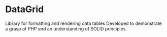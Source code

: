 # DataGrid
Library for formatting and rendering data tables
Developed to demonstrate a grasp of PHP and an understanding of SOLID principles.
